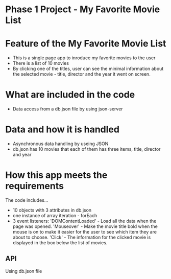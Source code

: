 # Phase 1 Project -  My Favorite Movie List

# Feature of the My Favorite Movie List
- This is a single page app to inroduce my favorite movies to the user
- There is a list of 10 movies
- By clicking one of the titles, user can see the minimal information about the selected movie - title, director and the year it went on screen.

# What are included in the code
- Data access from a db.json file by using json-server

# Data and how it is handled
- Asynchronous data handling by useing JSON
- db.json has 10 movies that each of them has three items, title, director and year

# How this app meets the requirements
The code includes...
- 10 objects with 3 attributes in db.json
- one instance of array iteration - forEach
- 3 event listeners: 
    'DOMContentLoaded' - Load all the data when the page was opened.
    'Mouseover' - Make the movie title bold when the mouse is on to make it easier for the user to see which item they are about to choose.
    'Click' - The information for the clicked movie is displayed in the box below the list of movies.

## API
Using db.json file
